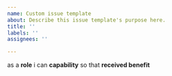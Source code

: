 ```yaml
---
name: Custom issue template
about: Describe this issue template's purpose here.
title: ''
labels: ''
assignees: ''

---
```


as a **role** i can **capability** so that **received benefit**
